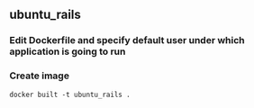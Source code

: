 ubuntu_rails
------------

### Edit Dockerfile and specify default user under which application is going to run

### Create image

`docker built -t ubuntu_rails .`
